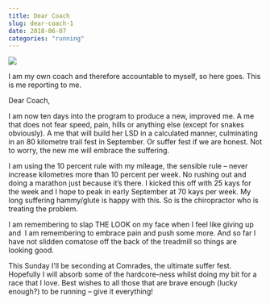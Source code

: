 ```yaml
---
title: Dear Coach
slug: dear-coach-1
date: 2018-06-07
categories: "running"
---
```


<p><img src="https://res.cloudinary.com/dy6grlu8z/image/upload/v1558841594/i2ebxgasljaqmcdwhuyh.jpg"/></p>
<p>I am my own coach and therefore accountable to myself, so here goes. This is me reporting to me.</p>
<p>Dear Coach,</p>
<p>I am now ten days into the program to produce a new, improved me. A me that does not fear speed, pain, hills or anything else (except for snakes obviously). A me that will build her LSD in a calculated manner, culminating in an 80 kilometre trail fest in September. Or suffer fest if we are honest. Not to worry, the new me will embrace the suffering.</p>
<p>I am using the 10 percent rule with my mileage, the sensible rule – never increase kilometres more than 10 percent per week. No rushing out and doing a marathon just because it’s there. I kicked this off with 25 kays for the week and I hope to peak in early September at 70 kays per week. My long suffering hammy/glute is happy with this. So is the chiropractor who is treating the problem.</p>
<p>I am remembering to slap THE LOOK on my face when I feel like giving up and  I am remembering to embrace pain and push some more. And so far I have not slidden comatose off the back of the treadmill so things are looking good.</p>
<p>This Sunday I’ll be seconding at Comrades, the ultimate suffer fest. Hopefully I will absorb some of the hardcore-ness whilst doing my bit for a race that I love. Best wishes to all those that are brave enough (lucky enough?) to be running – give it everything!</p>







